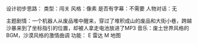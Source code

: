 设计初步思路：
类型：闯关
风格：像素
是否有字幕：不需要
人物对话：无

主题剧情：一个机器人从废品堆中醒来，穿过了堆积成山的废品和大街小巷，跨越沙暴来到了坐标指引的位置，却被人拿走电池放进了MP3
音乐：废土世界风格的BGM，沙漠风格的激情曲调
功能：
E 雷达
M 地图
